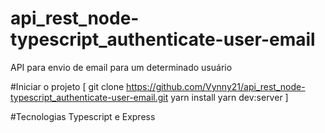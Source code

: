 # api_rest_node-typescript_authenticate-user-email
API para envio de email para um determinado usuário

#Iniciar o projeto
[ 
git clone https://github.com/Vynny21/api_rest_node-typescript_authenticate-user-email.git
yarn install
yarn dev:server
]

#Tecnologias
Typescript e Express
